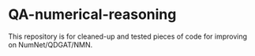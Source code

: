# QA-numerical-reasoning

This repository is for cleaned-up and tested pieces of code for improving on NumNet/QDGAT/NMN.
